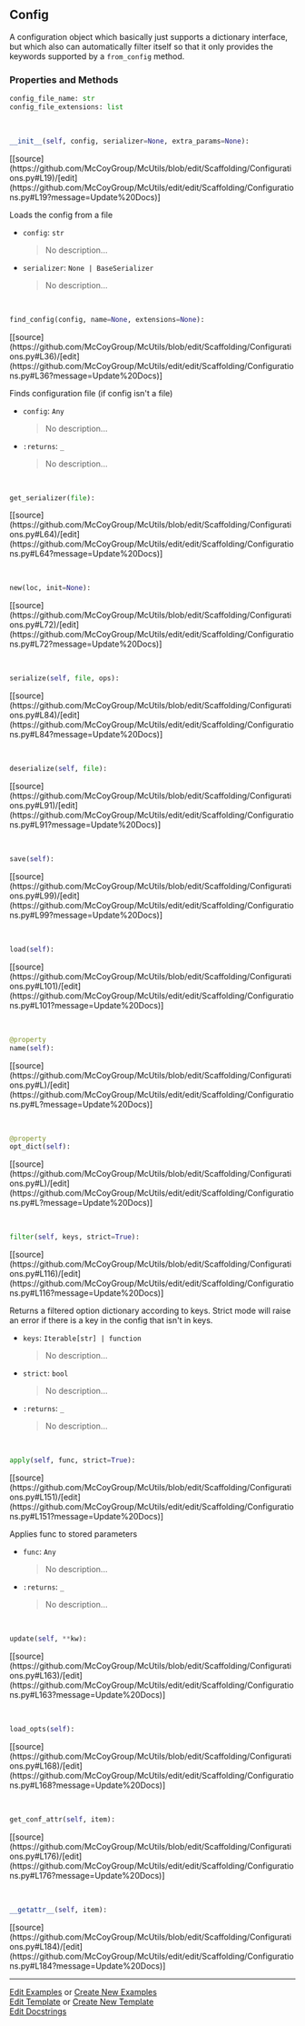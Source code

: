 ## <a id="McUtils.Scaffolding.Configurations.Config">Config</a>
A configuration object which basically just supports
a dictionary interface, but which also can automatically
filter itself so that it only provides the keywords supported
by a `from_config` method.

### Properties and Methods
```python
config_file_name: str
config_file_extensions: list
```
<a id="McUtils.Scaffolding.Configurations.Config.__init__" class="docs-object-method">&nbsp;</a> 
```python
__init__(self, config, serializer=None, extra_params=None): 
```
<div class="docs-source-link" markdown="1">
[[source](https://github.com/McCoyGroup/McUtils/blob/edit/Scaffolding/Configurations.py#L19)/[edit](https://github.com/McCoyGroup/McUtils/edit/edit/Scaffolding/Configurations.py#L19?message=Update%20Docs)]
</div>

Loads the config from a file
- `config`: `str`
    >No description...
- `serializer`: `None | BaseSerializer`
    >No description...

<a id="McUtils.Scaffolding.Configurations.Config.find_config" class="docs-object-method">&nbsp;</a> 
```python
find_config(config, name=None, extensions=None): 
```
<div class="docs-source-link" markdown="1">
[[source](https://github.com/McCoyGroup/McUtils/blob/edit/Scaffolding/Configurations.py#L36)/[edit](https://github.com/McCoyGroup/McUtils/edit/edit/Scaffolding/Configurations.py#L36?message=Update%20Docs)]
</div>

Finds configuration file (if config isn't a file)
- `config`: `Any`
    >No description...
- `:returns`: `_`
    >No description...

<a id="McUtils.Scaffolding.Configurations.Config.get_serializer" class="docs-object-method">&nbsp;</a> 
```python
get_serializer(file): 
```
<div class="docs-source-link" markdown="1">
[[source](https://github.com/McCoyGroup/McUtils/blob/edit/Scaffolding/Configurations.py#L64)/[edit](https://github.com/McCoyGroup/McUtils/edit/edit/Scaffolding/Configurations.py#L64?message=Update%20Docs)]
</div>

<a id="McUtils.Scaffolding.Configurations.Config.new" class="docs-object-method">&nbsp;</a> 
```python
new(loc, init=None): 
```
<div class="docs-source-link" markdown="1">
[[source](https://github.com/McCoyGroup/McUtils/blob/edit/Scaffolding/Configurations.py#L72)/[edit](https://github.com/McCoyGroup/McUtils/edit/edit/Scaffolding/Configurations.py#L72?message=Update%20Docs)]
</div>

<a id="McUtils.Scaffolding.Configurations.Config.serialize" class="docs-object-method">&nbsp;</a> 
```python
serialize(self, file, ops): 
```
<div class="docs-source-link" markdown="1">
[[source](https://github.com/McCoyGroup/McUtils/blob/edit/Scaffolding/Configurations.py#L84)/[edit](https://github.com/McCoyGroup/McUtils/edit/edit/Scaffolding/Configurations.py#L84?message=Update%20Docs)]
</div>

<a id="McUtils.Scaffolding.Configurations.Config.deserialize" class="docs-object-method">&nbsp;</a> 
```python
deserialize(self, file): 
```
<div class="docs-source-link" markdown="1">
[[source](https://github.com/McCoyGroup/McUtils/blob/edit/Scaffolding/Configurations.py#L91)/[edit](https://github.com/McCoyGroup/McUtils/edit/edit/Scaffolding/Configurations.py#L91?message=Update%20Docs)]
</div>

<a id="McUtils.Scaffolding.Configurations.Config.save" class="docs-object-method">&nbsp;</a> 
```python
save(self): 
```
<div class="docs-source-link" markdown="1">
[[source](https://github.com/McCoyGroup/McUtils/blob/edit/Scaffolding/Configurations.py#L99)/[edit](https://github.com/McCoyGroup/McUtils/edit/edit/Scaffolding/Configurations.py#L99?message=Update%20Docs)]
</div>

<a id="McUtils.Scaffolding.Configurations.Config.load" class="docs-object-method">&nbsp;</a> 
```python
load(self): 
```
<div class="docs-source-link" markdown="1">
[[source](https://github.com/McCoyGroup/McUtils/blob/edit/Scaffolding/Configurations.py#L101)/[edit](https://github.com/McCoyGroup/McUtils/edit/edit/Scaffolding/Configurations.py#L101?message=Update%20Docs)]
</div>

<a id="McUtils.Scaffolding.Configurations.Config.name" class="docs-object-method">&nbsp;</a> 
```python
@property
name(self): 
```
<div class="docs-source-link" markdown="1">
[[source](https://github.com/McCoyGroup/McUtils/blob/edit/Scaffolding/Configurations.py#L)/[edit](https://github.com/McCoyGroup/McUtils/edit/edit/Scaffolding/Configurations.py#L?message=Update%20Docs)]
</div>

<a id="McUtils.Scaffolding.Configurations.Config.opt_dict" class="docs-object-method">&nbsp;</a> 
```python
@property
opt_dict(self): 
```
<div class="docs-source-link" markdown="1">
[[source](https://github.com/McCoyGroup/McUtils/blob/edit/Scaffolding/Configurations.py#L)/[edit](https://github.com/McCoyGroup/McUtils/edit/edit/Scaffolding/Configurations.py#L?message=Update%20Docs)]
</div>

<a id="McUtils.Scaffolding.Configurations.Config.filter" class="docs-object-method">&nbsp;</a> 
```python
filter(self, keys, strict=True): 
```
<div class="docs-source-link" markdown="1">
[[source](https://github.com/McCoyGroup/McUtils/blob/edit/Scaffolding/Configurations.py#L116)/[edit](https://github.com/McCoyGroup/McUtils/edit/edit/Scaffolding/Configurations.py#L116?message=Update%20Docs)]
</div>

Returns a filtered option dictionary according to keys.
        Strict mode will raise an error if there is a key in the config that isn't
        in keys.
- `keys`: `Iterable[str] | function`
    >No description...
- `strict`: `bool`
    >No description...
- `:returns`: `_`
    >No description...

<a id="McUtils.Scaffolding.Configurations.Config.apply" class="docs-object-method">&nbsp;</a> 
```python
apply(self, func, strict=True): 
```
<div class="docs-source-link" markdown="1">
[[source](https://github.com/McCoyGroup/McUtils/blob/edit/Scaffolding/Configurations.py#L151)/[edit](https://github.com/McCoyGroup/McUtils/edit/edit/Scaffolding/Configurations.py#L151?message=Update%20Docs)]
</div>

Applies func to stored parameters
- `func`: `Any`
    >No description...
- `:returns`: `_`
    >No description...

<a id="McUtils.Scaffolding.Configurations.Config.update" class="docs-object-method">&nbsp;</a> 
```python
update(self, **kw): 
```
<div class="docs-source-link" markdown="1">
[[source](https://github.com/McCoyGroup/McUtils/blob/edit/Scaffolding/Configurations.py#L163)/[edit](https://github.com/McCoyGroup/McUtils/edit/edit/Scaffolding/Configurations.py#L163?message=Update%20Docs)]
</div>

<a id="McUtils.Scaffolding.Configurations.Config.load_opts" class="docs-object-method">&nbsp;</a> 
```python
load_opts(self): 
```
<div class="docs-source-link" markdown="1">
[[source](https://github.com/McCoyGroup/McUtils/blob/edit/Scaffolding/Configurations.py#L168)/[edit](https://github.com/McCoyGroup/McUtils/edit/edit/Scaffolding/Configurations.py#L168?message=Update%20Docs)]
</div>

<a id="McUtils.Scaffolding.Configurations.Config.get_conf_attr" class="docs-object-method">&nbsp;</a> 
```python
get_conf_attr(self, item): 
```
<div class="docs-source-link" markdown="1">
[[source](https://github.com/McCoyGroup/McUtils/blob/edit/Scaffolding/Configurations.py#L176)/[edit](https://github.com/McCoyGroup/McUtils/edit/edit/Scaffolding/Configurations.py#L176?message=Update%20Docs)]
</div>

<a id="McUtils.Scaffolding.Configurations.Config.__getattr__" class="docs-object-method">&nbsp;</a> 
```python
__getattr__(self, item): 
```
<div class="docs-source-link" markdown="1">
[[source](https://github.com/McCoyGroup/McUtils/blob/edit/Scaffolding/Configurations.py#L184)/[edit](https://github.com/McCoyGroup/McUtils/edit/edit/Scaffolding/Configurations.py#L184?message=Update%20Docs)]
</div>





___

[Edit Examples](https://github.com/McCoyGroup/McUtils/edit/edit/ci/examples/McUtils/Scaffolding/Configurations/Config.md) or 
[Create New Examples](https://github.com/McCoyGroup/McUtils/new/edit/?filename=ci/examples/McUtils/Scaffolding/Configurations/Config.md) <br/>
[Edit Template](https://github.com/McCoyGroup/McUtils/edit/edit/ci/docs/McUtils/Scaffolding/Configurations/Config.md) or 
[Create New Template](https://github.com/McCoyGroup/McUtils/new/edit/?filename=ci/docs/templates/McUtils/Scaffolding/Configurations/Config.md) <br/>
[Edit Docstrings](https://github.com/McCoyGroup/McUtils/edit/edit/McUtils/Scaffolding/Configurations.py?message=Update%20Docs)